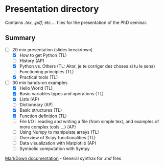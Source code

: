 # Presentation directory

Contains *.tex*, *.pdf*, etc ... files for the presentation of the PhD seminar.

## Summary

- [ ] 20 min presentation (slides breakdown)
    - [x] How to get Python (TL)
    - [ ] History (AP)
    - [x] Python vs. Others (TL: Aitor, je te corriger des choses si tu le sens)
    - [ ] Functioning principles (TL)
    - [x] Practical tools (TL)

- [ ] 30 min hands-on examples
    - [x] Hello World (TL)
    - [x] Basic variables types and operations (TL)
    - [x] Lists (AP)
    - [ ] Dictionnary (AP)
    - [x] Basic structures (TL)
    - [x] Function definition (TL)
    - [ ] File I/O : reading and writing a file (from simple text, and examples of more complex tools ...) (AP)
    - [ ] Using Numpy to manipulate arrays (TL)
    - [ ] Overview of Scipy functionalities (TL)
    - [ ] Data visualization with Matplotlib (AP)
    - [ ] Symbolic computation with Sympy

[MarkDown documentation](https://docs.gitlab.com/ee/user/markdown.html) - General synthax for *.md* files

